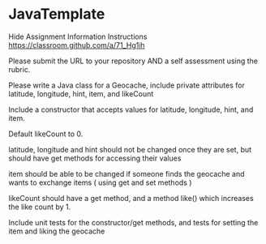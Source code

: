 # JavaTemplate

Hide Assignment Information
Instructions
https://classroom.github.com/a/71_Hg1ih

Please submit the URL to your repository AND a self assessment using the rubric.

Please write a Java class for a Geocache, include private attributes for latitude,
longitude, hint, item, and likeCount

Include a constructor that accepts values for latitude, longitude, hint, 
and item. 

Default likeCount to 0.

latitude, longitude and hint should not be changed once they are set, but should have 
get methods for accessing their values

item should be able to be changed if someone finds the geocache and wants to exchange 
items ( using get and set methods )

likeCount should have a get method, and a method like() which increases the like count by 1.

Include unit tests for the constructor/get methods, and tests for setting the item and liking 
the geocache
